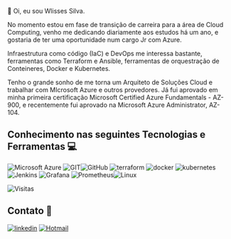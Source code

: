 👋 Oi, eu sou Wlisses Silva.

No momento estou em fase de transição de carreira para a área de Cloud Computing, venho me dedicando diariamente aos estudos há um ano, e gostaria de ter uma oportunidade num cargo Jr com Azure.
 
Infraestrutura como código (IaC) e DevOps me interessa bastante, ferramentas como Terraform e Ansible, ferramentas de orquestração de Conteineres, Docker e Kubernetes.

Tenho o grande sonho de me torna um Arquiteto de Soluções Cloud e trabalhar com MIcrosoft Azure e outros provedores. Já fui aprovado em minha primeira certificação Microsoft Certified Azure Fundamentals - AZ-900, e recentemente fui aprovado na Microsoft Azure Administrator, AZ-104.

## Conhecimento nas seguintes Tecnologias e Ferramentas 💻

![Microsoft Azure](https://img.shields.io/badge/Microsoft_Azure-0089D6?style=for-the-badge&logo=microsoft-azure&logoColor=white)
![GIT](https://img.shields.io/badge/GIT-E44C30?style=for-the-badge&logo=git&logoColor=white)![GitHub](https://img.shields.io/badge/GitHub-100000?style=for-the-badge&logo=github&logoColor=white) ![terraform](https://img.shields.io/badge/Terraform-7B42BC?style=for-the-badge&logo=terraform&logoColor=white) ![docker](https://img.shields.io/badge/Docker-2CA5E0?style=for-the-badge&logo=docker&logoColor=white) ![kubernetes](https://img.shields.io/badge/kubernetes-326ce5.svg?&style=for-the-badge&logo=kubernetes&logoColor=white) ![Jenkins](https://img.shields.io/badge/Jenkins-D24939?style=for-the-badge&logo=Jenkins&logoColor=white) ![Grafana](https://img.shields.io/badge/grafana-%23F46800.svg?style=for-the-badge&logo=grafana&logoColor=white) ![Prometheus](https://img.shields.io/badge/Prometheus-E6522C?style=for-the-badge&logo=Prometheus&logoColor=white)![Linux](https://img.shields.io/badge/Linux-FCC624?style=for-the-badge&logo=linux&logoColor=black)

<img src="https://komarev.com/ghpvc/?username=wlisses-silva&blue=yellow" alt="Visitas" /></p>
##  Contato 📱
[![linkedin](https://img.shields.io/badge/linkedin-0A66C2?style=for-the-badge&logo=linkedin&logoColor=white)](https://www.linkedin.com/in/wlisses-silva)
[![Hotmail](https://img.shields.io/badge/Microsoft_Outlook-0078D4?style=for-the-badge&logo=microsoft-outlook&logoColor=white)](https://mailto:wlisses.silva@outlook.com)
